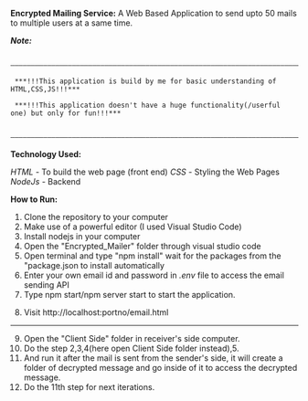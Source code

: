 **Encrypted Mailing Service:**
			A Web Based Application to send upto 50 mails to multiple users at a same time.
			
			
***Note:***

		———————————————————————————————————————————————————————————————————————
		
	 ***!!!This application is build by me for basic understanding of HTML,CSS,JS!!!***
	 
	 ***!!!This application doesn't have a huge functionality(/userful one) but only for fun!!!***
	 
		———————————————————————————————————————————————————————————————————————
	 
	 
**Technology Used:**

*HTML* 		- To build the web page (front end)
*CSS* 		- Styling the Web Pages	 
*NodeJs*	- Backend

**How to Run:**

1) Clone the repository to your computer
2) Make use of a powerful editor (I used Visual Studio Code)
3) Install nodejs in your computer		
4) Open the "Encrypted_Mailer" folder through visual studio code
5) Open terminal and type
		"npm install"
	wait for the packages from the "package.json to install automatically
6) Enter your own email id and password in *.env* file to access the email sending API
7) Type npm start/npm server start to start the application.
8. Visit http://localhost:portno/email.html
_______________________________________________________________

9) Open the "Client Side" folder in receiver's side computer.
10) Do the step 2,3,4(here open Client Side folder instead),5.
11) And run it after the mail is sent from the sender's side, it will create a folder of decrypted message and go inside of it to access the decrypted message.
12) Do the 11th step for next iterations.

